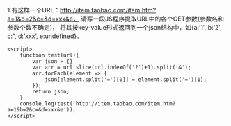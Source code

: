 1.有这样一个URL：http://item.taobao.com/item.htm?a=1&b=2&c=&d=xxx&e，
    请写一段JS程序提取URL中的各个GET参数(参数名和参数个数不确定)，
    将其按key-value形式返回到一个json结构中，如{a:’1′, b:’2′, c:”, d:’xxx’, e:undefined}。
```
<script>
    function test(url){
        var json = {}
        var arr = url.slice(url.indexOf('?')+1).split('&');
        arr.forEach(element => {
            json[element.split('=')[0]] = element.split('=')[1];
        });
        return json;
    }
    console.log(test('http://item.taobao.com/item.htm?a=1&b=2&c=&d=xxx&e'));
</script>
```
